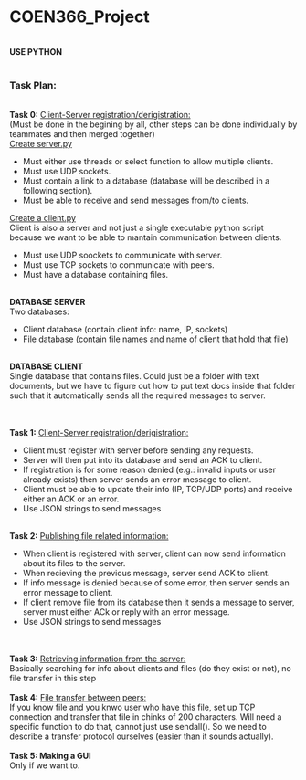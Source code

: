 # COEN366_Project
<br>
<b>USE PYTHON</b>
<br>
<br>
<h3>Task Plan:</h3>
<br>
<b>Task 0:</b> <u>Client-Server registration/derigistration:</u> 
<br>(Must be done in the begining by all, other steps can be done individually by teammates and then merged together)
<br>
<u>Create server.py</u>
<ul>
  <li>Must either use threads or select function to allow multiple clients.
  <li>Must use UDP sockets.
  <li>Must contain a link to a database (database will be described in a following section).
  <li>Must be able to receive and send messages from/to clients.
</ul>

<u>Create a client.py</u>
<br>
Client is also a server and not just a single executable python script because we want to be able to mantain communication between clients.  
<ul>
  <li>Must use UDP soockets to communicate with server.
  <li>Must use TCP sockets to communicate with peers.
  <li>Must have a database containing files.
</ul>

<br>
<b> DATABASE SERVER </b>
<br>
Two databases:
<ul>
  <li> Client database (contain client info: name, IP, sockets)</li>
  <li> File database (contain file names and name of client that hold that file)
</ul>

<br>
<b> DATABASE CLIENT </b>
<br>
Single database that contains files. Could just be a folder with text documents, but we have to figure out how to put text docs inside that folder such that it automatically sends all the required messages to server.

<br>
<br>
<br>

<b>Task 1:</b> <u>Client-Server registration/derigistration:</u>
<ul>
  <li>Client must register with server before sending any requests.
  <li>Server will then put into its database and send an ACK to client. 
  <li>If registration is for some reason denied (e.g.: invalid inputs or user already exists) then server sends an error message to client.
    <li> Client must be able to update their info (IP, TCP/UDP ports) and receive either an ACK or an error.
  <li> Use JSON strings to send messages
</ul>

<br>
<b>Task 2:</b> <u>Publishing file related information:</u>
<ul>
    <li> When client is registered with server, client can now send information about its files to the server.
    <li> When recieving the previous message, server send ACK to client.
    <li> If info message is denied because of some error, then server sends an error message to client.
    <li> If client remove file from its database then it sends a message to server, server must either ACk or reply with an error message.
    <li> Use JSON strings to send messages
</ul>

<br>
<br>
<b>Task 3:</b> <u>Retrieving information from the server:</u>
<br> Basically searching for info about clients and files (do they exist or not), no file transfer in this step
<br>

<br>
<b>Task 4:</b> <u>File transfer between peers:</u>
<br> If you know file and you knwo user who have this file, set up TCP connection and transfer that file in chinks of 200 characters. Will need a specific function to do that, cannot just use sendall(). So we need to describe a transfer protocol ourselves (easier than it sounds actually). 
<br>
<br>
<b> Task 5: Making a GUI </b>
<br> Only if we want to. 


 


